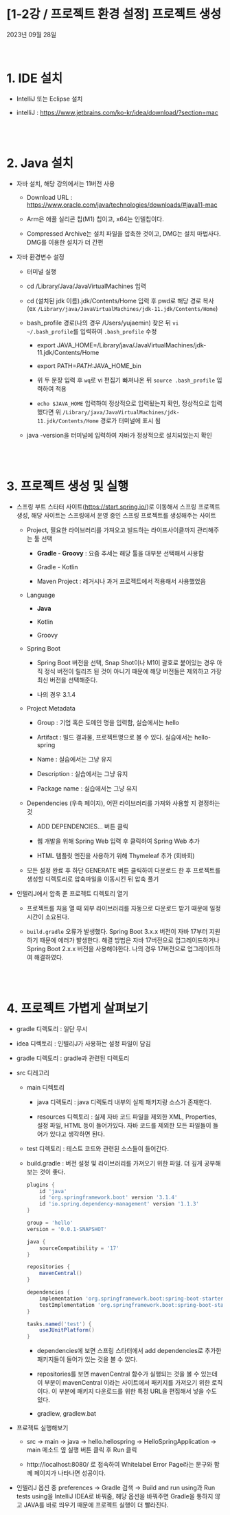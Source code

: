 # [1-2강 / 프로젝트 환경 설정] 프로젝트 생성

2023년 09월 28일

<br>

# 1. IDE 설치

- IntelliJ 또는 Eclipse 설치

- intelliJ : https://www.jetbrains.com/ko-kr/idea/download/?section=mac

<br>
<br>

# 2. Java 설치

- 자바 설치, 해당 강의에서는 11버전 사용

  - Download URL : https://www.oracle.com/java/technologies/downloads/#java11-mac

  - Arm은 애플 실리콘 칩(M1) 칩이고, x64는 인텔칩이다.

  - Compressed Archive는 설치 파일을 압축한 것이고, DMG는 설치 마법사다. DMG를 이용한 설치가 더 간편

- 자바 환경변수 설정

  - 터미널 실행

  - cd /Library/Java/JavaVirtualMachines 입력

  - cd (설치된 jdk 이름).jdk/Contents/Home 입력 후 pwd로 해당 경로 복사 (ex `/Library/java/JavaVirtualMachines/jdk-11.jdk/Contents/Home`)

  - bash_profile 경로(나의 경우 /Users/yujaemin) 찾은 뒤 `vi ~/.bash_profile`를 입력하여 `.bash_profile` 수정

    - export JAVA_HOME=/Library/java/JavaVirtualMachines/jdk-11.jdk/Contents/Home

    - export PATH=$PATH:$JAVA_HOME_bin

    - 위 두 문장 입력 후 `wq`로 vi 편집기 빠져나온 뒤 `source .bash_profile` 입력하여 적용

    - `echo $JAVA_HOME` 입력하여 정상적으로 입력됬는지 확인, 정상적으로 입력했다면 위 `/Library/java/JavaVirtualMachines/jdk-11.jdk/Contents/Home` 경로가 터미널에 표시 됨

  - java -version을 터미널에 입력하여 자바가 정상적으로 설치되었는지 확인

<br>
<br>

# 3. 프로젝트 생성 및 실행

- 스프링 부트 스타터 사이트(https://start.spring.io/)로 이동해서 스프링 프로젝트 생성, 해당 사이트는 스프링에서 운영 중인 스프링 프로젝트를 생성해주는 사이트

  - Project, 필요한 라이브러리를 가져오고 빌드하는 라이프사이클까지 관리해주는 툴 선택

    - **Gradle - Groovy** : 요즘 추세는 해당 툴을 대부분 선택해서 사용함

    - Gradle - Kotlin

    - Maven Project : 레거시나 과거 프로젝트에서 적용해서 사용했었음

  - Language

    - **Java**

    - Kotlin

    - Groovy

  - Spring Boot

    - Spring Boot 버전을 선택, Snap Shot이나 M1이 괄호로 붙어있는 경우 아직 정식 버전이 릴리즈 된 것이 아니기 때문에 해당 버전들은 제외하고 가장 최신 버전을 선택해준다.

    - 나의 경우 3.1.4

  - Project Metadata

    - Group : 기업 혹은 도메인 명을 입력함, 실습에서는 hello

    - Artifact : 빌드 결과물, 프로젝트명으로 볼 수 있다. 실습에서는 hello-spring

    - Name : 실습에서는 그냥 유지

    - Description : 실습에서는 그냥 유지

    - Package name : 실습에서는 그냥 유지

  - Dependencies (우측 페이지), 어떤 라이브러리를 가져와 사용할 지 결정하는 것

    - ADD DEPENDENCIES... 버튼 클릭

    - 웹 개발을 위해 Spring Web 입력 후 클릭하여 Spring Web 추가

    - HTML 템플릿 엔진을 사용하기 위해 Thymeleaf 추가 (회바회)

  - 모든 설정 완료 후 하단 GENERATE 버튼 클릭하여 다운로드 한 후 프로젝트를 생성할 디렉토리로 압축파일을 이동시킨 뒤 압축 풀기

- 인텔리J에서 압축 푼 프로젝트 디렉토리 열기

  - 프로젝트를 처음 열 때 외부 라이브러리를 자동으로 다운로드 받기 때문에 일정 시간이 소요된다.

  - `build.gradle` 오류가 발생했다. Spring Boot 3.x.x 버전이 자바 17부터 지원하기 때문에 에러가 발생한다. 해결 방법은 자바 17버전으로 업그레이드하거나 Spring Boot 2.x.x 버전을 사용해야한다. 나의 경우 17버전으로 업그레이드하여 해결하였다.

<br>
<br>

# 4. 프로젝트 가볍게 살펴보기

- gradle 디렉토리 : 일단 무시

- idea 디렉토리 : 인텔리J가 사용하는 설정 파일이 담김

- gradle 디렉토리 : gradle과 관련된 디렉토리

- src 디레고리

  - main 디렉토리

    - java 디렉토리 : java 디렉토리 내부의 실제 패키지랑 소스가 존재한다.

    - resources 디렉토리 : 실제 자바 코드 파일을 제외한 XML, Properties, 설정 파일, HTML 등이 들어가있다. 자바 코드를 제외한 모든 파일들이 들어가 있다고 생각하면 된다.

  - test 디렉토리 : 테스트 코드와 관련된 소스들이 들어간다.

  - build.gradle : 버전 설정 및 라이브러리를 가져오기 위한 파일. 더 깊게 공부해보는 것이 좋다.

    ```groovy
    plugins {
    	id 'java'
    	id 'org.springframework.boot' version '3.1.4'
    	id 'io.spring.dependency-management' version '1.1.3'
    }

    group = 'hello'
    version = '0.0.1-SNAPSHOT'

    java {
    	sourceCompatibility = '17'
    }

    repositories {
    	mavenCentral()
    }

    dependencies {
    	implementation 'org.springframework.boot:spring-boot-starter'
    	testImplementation 'org.springframework.boot:spring-boot-starter-test'
    }

    tasks.named('test') {
    	useJUnitPlatform()
    }
    ```

    - dependencies에 보면 스프링 스타터에서 add dependencies로 추가한 패키지들이 들어가 있는 것을 볼 수 있다.

    - repositories를 보면 mavenCentral 함수가 실행되는 것을 볼 수 있는데 이 부분이 mavenCentral 이라는 사이트에서 패키지를 가져오기 위한 로직이다. 이 부분에 패키지 다운로드를 위한 특정 URL을 편집해서 넣을 수도 있다.

    - gradlew, gradlew.bat

- 프로젝트 실행해보기

  - src → main → java → hello.hellospring → HelloSpringApplication → main 메소드 옆 실행 버튼 클릭 후 Run 클릭

  - http://localhost:8080/ 로 접속하여 Whitelabel Error Page라는 문구와 함께 페이지가 나타나면 성공이다.

- 인텔리J 옵션 중 preferences → Gradle 검색 → Build and run using과 Run tests using을 IntelliJ IDEA로 바꿔줌, 해당 옵션을 바꿔주면 Gradle을 통하지 않고 JAVA를 바로 띄우기 때문에 프로젝트 실행이 더 빨라진다.

<br>

